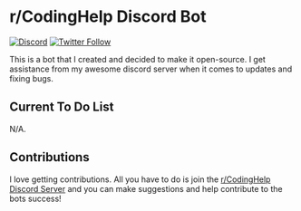 # r/CodingHelp Discord Bot

[![Discord](https://discordapp.com/api/guilds/258167954913361930/embed.png)](https://discord.gg/geQEUBm) [![Twitter Follow](https://img.shields.io/twitter/follow/DudeThatsErin.svg?style=social)](https://twitter.com/DudeThatsErin)

This is a bot that I created and decided to make it open-source. I get assistance from my awesome discord server when it comes to updates and fixing bugs.

## Current To Do List
N/A.


## Contributions
I love getting contributions. All you have to do is join the [r/CodingHelp Discord Server](https://discord.gg/geQEUBm) and you can make suggestions and help contribute to the bots success!
